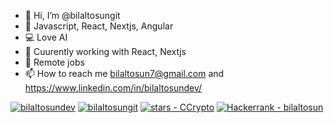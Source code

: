 - 👋 Hi, I’m @bilaltosungit 
- 👀 Javascript, React, Nextjs, Angular
- 💻 Love AI
- 🌱 Cuurently working with React, Nextjs
- 💞️ Remote jobs
- 📫 How to reach me bilaltosun7@gmail.com and https://www.linkedin.com/in/bilaltosundev/

<!---
bilaltosungit/bilaltosungit is a ✨ special ✨ repository because its `README.md` (this file) appears on your GitHub profile.
You can click the Preview link to take a look at your changes.
--->

<a href="https://www.linkedin.com/in/bilaltosundev/"><img src="https://img.shields.io/badge/bilaltosundev-blue?logo=linkedin&amp;logoColor=white" alt="bilaltosundev" /></a>
<a href="https://github.com/bilaltosungit"><img src="https://img.shields.io/badge/bilaltosungit-grey?logo=github&amp;logoColor=black" alt="bilaltosungit" /></a>
<a href="https://github.com/mcagriaksoy"><img src="https://img.shields.io/github/stars/bilaltosungit?style=social" alt="stars - CCrypto" /></a>
<a href="https://www.hackerrank.com/profile/bilaltosun7"><img src="https://img.shields.io/badge/Hackerrank-bilaltosun-2ea44f?logo=hackerrank" alt="Hackerrank - bilaltosun" /></a>




